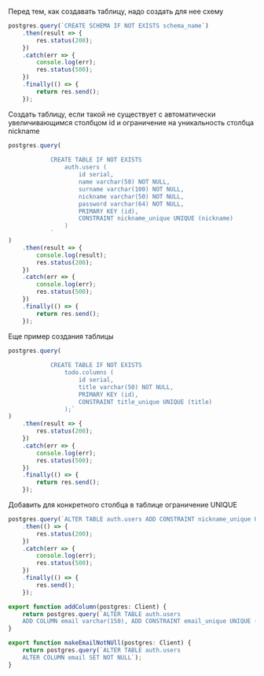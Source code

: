 Перед тем, как создавать таблицу, надо создать для нее схему

```typescript
postgres.query(`CREATE SCHEMA IF NOT EXISTS schema_name`)
	.then(result => {
		res.status(200);
	})
	.catch(err => {
		console.log(err);
		res.status(500);
	})
	.finally(() => {
		return res.send();
	});
```

Создать таблицу, если такой не существует с автоматически увеличивающимся столбцом id и ограничение на уникальность столбца nickname

```typescript
postgres.query(
	`
            CREATE TABLE IF NOT EXISTS
                auth.users (
                    id serial,
                    name varchar(50) NOT NULL,
                    surname varchar(100) NOT NULL,
                    nickname varchar(50) NOT NULL,
                    password varchar(64) NOT NULL,
                    PRIMARY KEY (id),
					CONSTRAINT nickname_unique UNIQUE (nickname)
                )
            `
)
	.then(result => {
		console.log(result);
		res.status(200);
	})
	.catch(err => {
		console.log(err);
		res.status(500);
	})
	.finally(() => {
		return res.send();
	});
```

Еще пример создания таблицы

```typescript
postgres.query(
	`
			CREATE TABLE IF NOT EXISTS 
				todo.columns (
					id serial,
					title varchar(50) NOT NULL,
					PRIMARY KEY (id),
					CONSTRAINT title_unique UNIQUE (title)
				);`
)
	.then(result => {
		res.status(200);
	})
	.catch(err => {
		console.log(err);
		res.status(500);
	})
	.finally(() => {
		return res.send();
	});
```

Добавить для конкретного столбца в таблице ограничение UNIQUE

```typescript
postgres.query(`ALTER TABLE auth.users ADD CONSTRAINT nickname_unique UNIQUE (nickname)`)
	.then(() => {
		res.status(200);
	})
	.catch(err => {
		console.log(err);
		res.status(500);
	})
	.finally(() => {
		res.send();
	});
```

```typescript
export function addColumn(postgres: Client) {
	return postgres.query(`ALTER TABLE auth.users
	ADD COLUMN email varchar(150), ADD CONSTRAINT email_unique UNIQUE (email);`);
}

export function makeEmailNotNUll(postgres: Client) {
	return postgres.query(`ALTER TABLE auth.users
	ALTER COLUMN email SET NOT NULL`);
}
```
